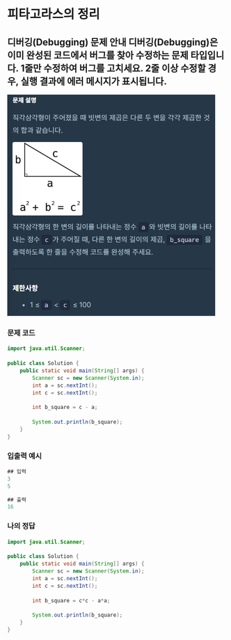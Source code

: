 # 피타고라스의 정리

디버깅(Debugging) 문제 안내
디버깅(Debugging)은 이미 완성된 코드에서 버그를 찾아 수정하는 문제 타입입니다.
1줄만 수정하여 버그를 고치세요.
2줄 이상 수정할 경우, 실행 결과에 에러 메시지가 표시됩니다.
---
![문제](https://raw.githubusercontent.com/Jeong-GeunYeong/TIL/master/image/codingTest/Programmers/level_0/PCCE_1.png "문제")

### 문제 코드
```java
import java.util.Scanner;

public class Solution {
    public static void main(String[] args) {
        Scanner sc = new Scanner(System.in);
        int a = sc.nextInt();
        int c = sc.nextInt();

        int b_square = c - a;

        System.out.println(b_square);
    }
}
```

### 입출력 예시
```java
## 입력
3
5
```

```java
## 출력
16
```

### 나의 정답
```java
import java.util.Scanner;

public class Solution {
    public static void main(String[] args) {
        Scanner sc = new Scanner(System.in);
        int a = sc.nextInt();
        int c = sc.nextInt();

        int b_square = c*c - a*a;

        System.out.println(b_square);
    }
}
```